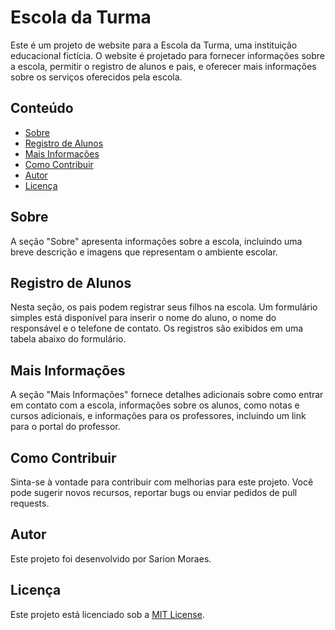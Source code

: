 # Escola da Turma

Este é um projeto de website para a Escola da Turma, uma instituição educacional fictícia. O website é projetado para fornecer informações sobre a escola, permitir o registro de alunos e pais, e oferecer mais informações sobre os serviços oferecidos pela escola.

## Conteúdo

- [Sobre](#sobre)
- [Registro de Alunos](#registro-de-alunos)
- [Mais Informações](#mais-informações)
- [Como Contribuir](#como-contribuir)
- [Autor](#autor)
- [Licença](#licença)

## Sobre

A seção "Sobre" apresenta informações sobre a escola, incluindo uma breve descrição e imagens que representam o ambiente escolar.

## Registro de Alunos

Nesta seção, os pais podem registrar seus filhos na escola. Um formulário simples está disponível para inserir o nome do aluno, o nome do responsável e o telefone de contato. Os registros são exibidos em uma tabela abaixo do formulário.

## Mais Informações

A seção "Mais Informações" fornece detalhes adicionais sobre como entrar em contato com a escola, informações sobre os alunos, como notas e cursos adicionais, e informações para os professores, incluindo um link para o portal do professor.

## Como Contribuir

Sinta-se à vontade para contribuir com melhorias para este projeto. Você pode sugerir novos recursos, reportar bugs ou enviar pedidos de pull requests. 

## Autor

Este projeto foi desenvolvido por Sarion Moraes.

## Licença

Este projeto está licenciado sob a [MIT License](LICENSE).
